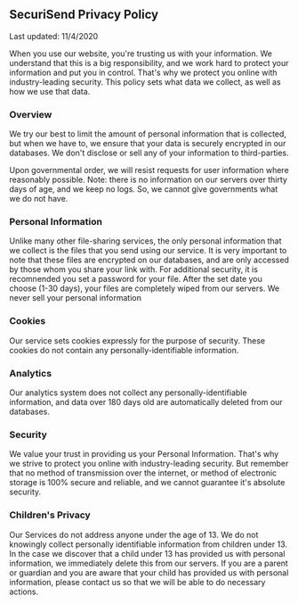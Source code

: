 SecuriSend Privacy Policy
-------------------------

Last updated: 11/4/2020

When you use our website, you're trusting us with your information. We understand that this is a big responsibility, and we work hard to protect your information and put you in control. That's why we protect you online with industry-leading security. This policy sets what data we collect, as well as how we use that data.

### Overview

We try our best to limit the amount of personal information that is collected, but when we have to, we ensure that your data is securely encrypted in our databases. We don't disclose or sell any of your information to third-parties.

Upon governmental order, we will resist requests for user information where reasonably possible. Note: there is no information on our servers over thirty days of age, and we keep no logs. So, we cannot give governments what we do not have.

### Personal Information

Unlike many other file-sharing services, the only personal information that we collect is the files that you send using our service. It is very important to note that these files are encrypted on our databases, and are only accessed by those whom you share your link with. For additional security, it is recomnended you set a password for your file. After the set date you choose (1-30 days), your files are completely wiped from our servers. We never sell your personal information

### Cookies

Our service sets cookies expressly for the purpose of security. These cookies do not contain any personally-identifiable information.

### Analytics

Our analytics system does not collect any personally-identifiable information, and data over 180 days old are automatically deleted from our databases.

### Security

We value your trust in providing us your Personal Information. That's why we strive to protect you online with industry-leading security. But remember that no method of transmission over the internet, or method of electronic storage is 100% secure and reliable, and we cannot guarantee it's absolute security.

### Children's Privacy

Our Services do not address anyone under the age of 13. We do not knowingly collect personally identifiable information from children under 13. In the case we discover that a child under 13 has provided us with personal information, we immediately delete this from our servers. If you are a parent or guardian and you are aware that your child has provided us with personal information, please contact us so that we will be able to do necessary actions.